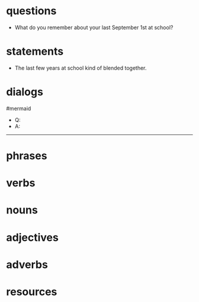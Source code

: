 # questions
- What do you remember about your last September 1st at school?
# statements
- The last few years at school kind of blended together.

# dialogs
#mermaid 

- Q:
- A:

---

# phrases

# verbs

# nouns

# adjectives

# adverbs

# resources
